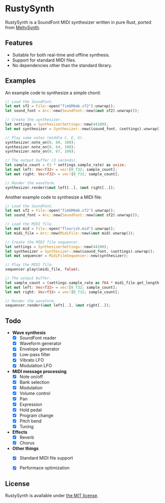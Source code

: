 # RustySynth

RustySynth is a SoundFont MIDI synthesizer written in pure Rust, ported from [MeltySynth](https://github.com/sinshu/meltysynth).



## Features

* Suitable for both real-time and offline synthesis.
* Support for standard MIDI files.
* No dependencies other than the standard library.



## Examples

An example code to synthesize a simple chord:

```rust
// Load the SoundFont.
let mut sf2 = File::open("TimGM6mb.sf2").unwrap();
let sound_font = Arc::new(SoundFont::new(&mut sf2).unwrap());

// Create the synthesizer.
let settings = SynthesizerSettings::new(44100);
let mut synthesizer = Synthesizer::new(&sound_font, &settings).unwrap();

// Play some notes (middle C, E, G).
synthesizer.note_on(0, 60, 100);
synthesizer.note_on(0, 64, 100);
synthesizer.note_on(0, 67, 100);

// The output buffer (3 seconds).
let sample_count = (3 * settings.sample_rate) as usize;
let mut left: Vec<f32> = vec![0_f32; sample_count];
let mut right: Vec<f32> = vec![0_f32; sample_count];

// Render the waveform.
synthesizer.render(&mut left[..], &mut right[..]);
```

Another example code to synthesize a MIDI file:

```rust
// Load the SoundFont.
let mut sf2 = File::open("TimGM6mb.sf2").unwrap();
let sound_font = Arc::new(SoundFont::new(&mut sf2).unwrap());

// Load the MIDI file.
let mut mid = File::open("flourish.mid").unwrap();
let midi_file = Arc::new(MidiFile::new(&mut mid).unwrap());

// Create the MIDI file sequencer.
let settings = SynthesizerSettings::new(44100);
let synthesizer = Synthesizer::new(&sound_font, &settings).unwrap();
let mut sequencer = MidiFileSequencer::new(synthesizer);

// Play the MIDI file.
sequencer.play(&midi_file, false);

// The output buffer.
let sample_count = (settings.sample_rate as f64 * midi_file.get_length()) as usize;
let mut left: Vec<f32> = vec![0_f32; sample_count];
let mut right: Vec<f32> = vec![0_f32; sample_count];

// Render the waveform.
sequencer.render(&mut left[..], &mut right[..]);
```



## Todo

* __Wave synthesis__
    - [x] SoundFont reader
    - [x] Waveform generator
    - [x] Envelope generator
    - [x] Low-pass filter
    - [x] Vibrato LFO
    - [x] Modulation LFO
* __MIDI message processing__
    - [x] Note on/off
    - [x] Bank selection
    - [x] Modulation
    - [x] Volume control
    - [x] Pan
    - [x] Expression
    - [x] Hold pedal
    - [x] Program change
    - [x] Pitch bend
    - [x] Tuning
* __Effects__
    - [x] Reverb
    - [x] Chorus
* __Other things__
    - [x] Standard MIDI file support
    - [x] Performace optimization



## License

RustySynth is available under [the MIT license](LICENSE.txt).
